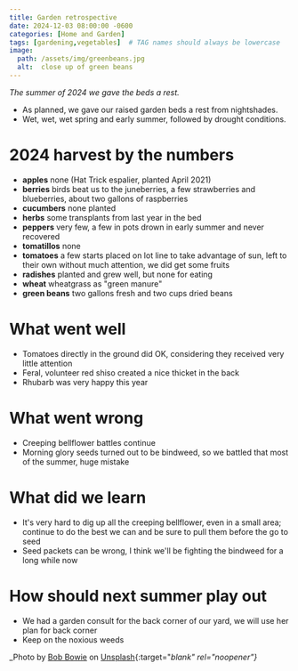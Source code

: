```yaml
---
title: Garden retrospective
date: 2024-12-03 08:00:00 -0600
categories: [Home and Garden]
tags: [gardening,vegetables]  # TAG names should always be lowercase
image:   
  path: /assets/img/greenbeans.jpg
  alt:  close up of green beans
---
```

<!-- excerpt -->
*The summer of 2024 we gave the beds a rest.*

* As planned, we gave our raised garden beds a rest from nightshades.
* Wet, wet, wet spring and early summer, followed by drought conditions.

# 2024 harvest by the numbers
* **apples** none (Hat Trick espalier, planted April 2021)
* **berries** birds beat us to the juneberries, a few strawberries and blueberries, about two gallons of raspberries
* **cucumbers** none planted
* **herbs** some transplants from last year in the bed
* **peppers** very few, a few in pots drown in early summer and never recovered
* **tomatillos** none
* **tomatoes** a few starts placed on lot line to take advantage of sun, left to their own without much attention, we did get some fruits
* **radishes** planted and grew well, but none for eating
* **wheat** wheatgrass as "green manure"
* **green beans** two gallons fresh and two cups dried beans

# What went well
* Tomatoes directly in the ground did OK, considering they received very little attention
* Feral, volunteer red shiso created a nice thicket in the back
* Rhubarb was very happy this year 

# What went wrong
* Creeping bellflower battles continue
* Morning glory seeds turned out to be bindweed, so we battled that most of the summer, huge mistake

# What did we learn
* It's very hard to dig up all the creeping bellflower, even in a small area; continue to do the best we can and be sure to pull them before the go to seed
* Seed packets can be wrong, I think we'll be fighting the bindweed for a long while now

# How should next summer play out
* We had a garden consult for the back corner of our yard, we will use her plan for back corner
* Keep on the noxious weeds 

_Photo by [Bob Bowie](https://unsplash.com/@connave?utm_content=creditCopyText&utm_medium=referral&utm_source=unsplash) on [Unsplash](https://unsplash.com/photos/green-kentucky-beans-2JDWDtCGREA?utm_content=creditCopyText&utm_medium=referral&utm_source=unsplash){:target="_blank" rel="noopener"}_
      